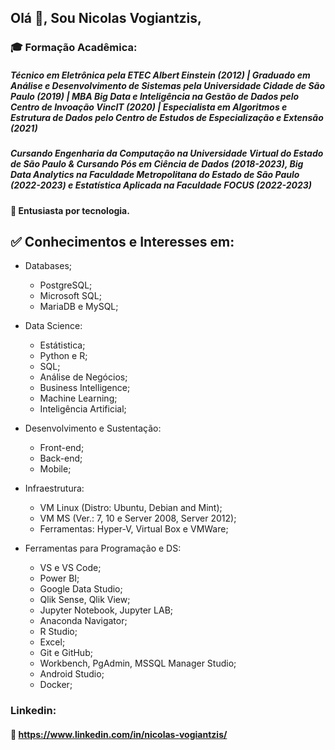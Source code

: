 ## Olá 👋, Sou Nicolas Vogiantzis,

### :mortar_board: Formação Acadêmica:


##### Técnico em Eletrônica pela ETEC Albert Einstein (2012) | Graduado em Análise e Desenvolvimento de Sistemas pela Universidade Cidade de São Paulo (2019) | MBA Big Data e Inteligência na Gestão de Dados pelo Centro de Invoação VincIT (2020) | Especialista em Algoritmos e Estrutura de Dados pelo Centro de Estudos de Especialização e Extensão (2021)

##### Cursando Engenharia da Computação na Universidade Virtual do Estado de São Paulo & Cursando Pós em Ciência de Dados (2018-2023), Big Data Analytics na Faculdade Metropolitana do Estado de São Paulo (2022-2023) e Estatística Aplicada na Faculdade FOCUS (2022-2023)

#### :triangular_flag_on_post: Entusiasta por tecnologia.
  
## :white_check_mark: Conhecimentos e Interesses em:
 
 * Databases;
      * PostgreSQL;
      * Microsoft SQL;
      * MariaDB e MySQL; 
  
 * Data Science:
      * Estátistica;
      * Python e R;
      * SQL;
      * Análise de Negócios;
      * Business Intelligence;
      * Machine Learning;
      * Inteligência Artificial;

 * Desenvolvimento e Sustentação:
      * Front-end;
      * Back-end;
      * Mobile;
 
 * Infraestrutura:
      * VM Linux (Distro: Ubuntu, Debian and Mint);
      * VM MS (Ver.: 7, 10 e Server 2008, Server 2012);
      * Ferramentas: Hyper-V, Virtual Box e VMWare;

 * Ferramentas para Programação e DS:
      * VS e VS Code;
      * Power BI;
      * Google Data Studio;
      * Qlik Sense, Qlik View;       
      * Jupyter Notebook, Jupyter LAB;
      * Anaconda Navigator;
      * R Studio;
      * Excel;
      * Git e GitHub;
      * Workbench, PgAdmin, MSSQL Manager Studio;
      * Android Studio;
      * Docker;

### Linkedin:
#### :link: https://www.linkedin.com/in/nicolas-vogiantzis/

<!--
**nickvgs/nickvgs** is a ✨ _special_ ✨ repository because its `README.md` (this file) appears on your GitHub profile.

Here are some ideas to get you started:

- 🔭 I’m currently working on ...
- 🌱 I’m currently learning ...
- 👯 I’m looking to collaborate on ...
- 🤔 I’m looking for help with ...
- 💬 Ask me about ...
- 📫 How to reach me: ...
- 😄 Pronouns: ...
- ⚡ Fun fact: ...
-->
